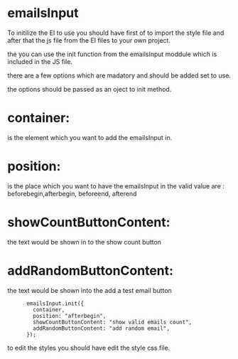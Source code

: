 # emailsInput
To initilize the EI to use you should have first of to import the style file and after that the js file from the EI files to your own project.<br/>

the you can use the init function from the emailsInput moddule which is included in the JS file.<br/>

there are a few options which are madatory and should be added set to use.<br/>

the options should be passed as an oject to init method.<br/>

# container:
is the element which you want to add the emailsInput in.
# position:
is the place which you want to have the emailsInput in the valid value are : beforebegin,afterbegin, beforeend, afterend
# showCountButtonContent:
the text would be shown in to the show count button
# addRandomButtonContent:
the text would be shown into the add a test email button<br/>
```
      emailsInput.init({
        container,
        position: "afterbegin",
        showCountButtonContent: "show valid emails count",
        addRandomButtonContent: "add random email",
      });
```

to edit the styles you should have edit the style css file.
